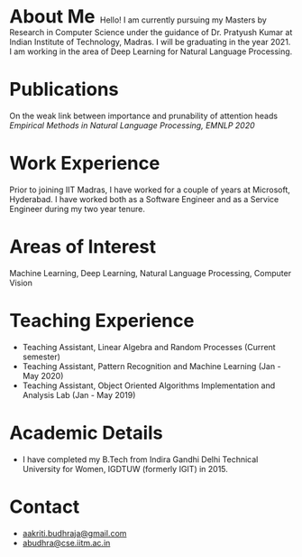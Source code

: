 <head>
 <title> Aakriti Budhraja </title>
</head>

<font size="6"> <b>About Me</b> </font>
Hello! I am currently pursuing my Masters by Research in Computer Science under the guidance of Dr. Pratyush Kumar at Indian Institute of Technology, Madras.
I will be graduating in the year 2021. I am working in the area of Deep Learning for Natural Language Processing.

# <font size="6"> <b>Publications</b> </font>
On the weak link between importance and prunability of attention heads <br>
<i>Empirical Methods in Natural Language Processing, EMNLP 2020</i>

# <font size="6"> <b>Work Experience</b> </font>
Prior to joining IIT Madras, I have worked for a couple of years at Microsoft, Hyderabad. I have worked both as a Software Engineer and as a Service Engineer during my two year tenure.

# <font size="6"> <b>Areas of Interest</b> </font>
Machine Learning, Deep Learning, Natural Language Processing, Computer Vision

# <font size="6"> <b>Teaching Experience</b> </font>
* Teaching Assistant, Linear Algebra and Random Processes (Current semester)
* Teaching Assistant, Pattern Recognition and Machine Learning (Jan - May 2020)
* Teaching Assistant, Object Oriented Algorithms Implementation and Analysis Lab (Jan - May 2019)

# <font size="6"> <b>Academic Details</b> </font>
* I have completed my B.Tech from Indira Gandhi Delhi Technical University for Women, IGDTUW (formerly IGIT) in 2015.

# <font size="6"> <b>Contact</b> </font>
* aakriti.budhraja@gmail.com
* abudhra@cse.iitm.ac.in

